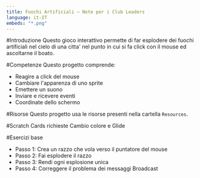 ```yaml
---
title: Fuochi Artificiali — Note per i Club Leaders                  
language: it-IT
embeds: "*.png"
---
```


#Introduzione
Questo gioco interattivo permette di far esplodere dei fuochi artificiali nel cielo di una citta' nel punto in cui si fa click con il mouse ed ascoltarne il boato.

#Competenze
Questo progetto comprende:

* Reagire a click del mouse
* Cambiare l'apparenza di uno sprite
* Emettere un suono
* Inviare e ricevere eventi
* Coordinate dello schermo

#Risorse
Questo progetto usa le risorse presenti nella cartella `Resources`.

#Scratch Cards richieste
Cambio colore e Glide

#Esercizi base
* Passo 1: Crea un razzo che vola verso il puntatore del mouse
* Passo 2: Fai esplodere il razzo
* Passo 3: Rendi ogni esplosione unica
* Passo 4: Correggere il problema dei messaggi Broadcast
